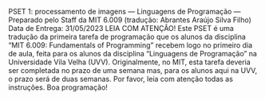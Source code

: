 PSET 1: processamento de imagens
— Linguagens de Programação —
Preparado pelo Staff da MIT 6.009
(tradução: Abrantes Araújo Silva Filho)
Data de Entrega: 31/05/2023
LEIA COM ATENÇÃO!
Este PSET é uma tradução da primeira tarefa de programação que os alunos da
disciplina “MIT 6.009: Fundamentals of Programming” recebem logo no primeiro
dia de aula, feita para os alunos da disciplina “Linguagens de Programação” na
Universidade Vila Velha (UVV). Originalmente, no MIT, esta tarefa deveria ser
completada no prazo de uma semana mas, para os alunos aqui na UVV, o prazo será
de duas semanas. Por favor, leia com atenção todas as instruções. Boa programação!
